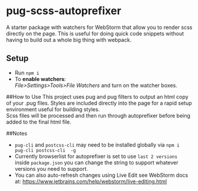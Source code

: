 # pug-scss-autoprefixer
A starter package with watchers for WebStorm that allow you to render scss directly on the page.  This is useful for doing quick code snippets without having to build out a whole big thing with webpack.  

## Setup
- Run `npm i`
- To **enable watchers**:  
*File>Settings>Tools>File Watchers* and turn on the watcher boxes.

##How to Use
This project uses pug and pug filters to output an html copy of your .pug files. 
Styles are included directly into the page for a rapid setup environment useful for building styles.  
Scss files will be processed and then run through autoprefixer before being added to the final html file.

##Notes
- `pug-cli` and `postcss-cli` may need to be installed globally via `npm i pug-cli postcss-cli  -g`
- Currently browserlist for autoprefixer is set to use `last 2 versions` inside `package.json` you can change 
the string to support whatever versions you need to support.
- You can also auto-refresh changes using Live Edit see WebStorm docs at:
https://www.jetbrains.com/help/webstorm/live-editing.html